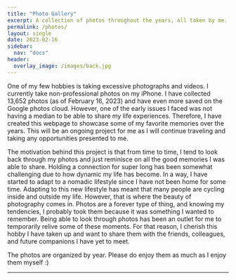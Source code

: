 ```yaml
---
title: "Photo Gallery"
excerpt: A collection of photos throughout the years, all taken by me.
permalink: /photos/
layout: single
date: 2023-02-16
sidebar:
  nav: "docs"
header:
  overlay_image: /images/back.jpg
--- 
```


One of my few hobbies is taking excessive photographs and videos. I currently take non-professional photos on my iPhone. I have collected 13,652 photos (as of February 16, 2023) and have even more saved on the Google photos cloud. However, one of the early issues I faced was not having a median to be able to share my life experiences. Therefore, I have created this webpage to showcase some of my favorite memories over the years. This will be an ongoing project for me as I will continue traveling and taking any opportunities presented to me. 

The motivation behind this project is that from time to time, I tend to look back through my photos and just reminisce on all the good memories I was able to share. Holding a connection for super long has been somewhat challenging due to how dynamic my life has become. In a way, I have started to adapt to a nomadic lifestyle since I have not been home for some time. Adapting to this new lifestyle has meant that many people are cycling inside and outside my life. However, that is where the beauty of photography comes in. Photos are a forever type of thing, and knowing my tendencies, I probably took them because it was something I wanted to remember. Being able to look through photos has been an outlet for me to temporarily relive some of these moments. For that reason, I cherish this hobby I have taken up and want to share them with the friends, colleagues, and future companions I have yet to meet. 

The photos are organized by year. Please do enjoy them as much as I enjoy them myself :)

---


